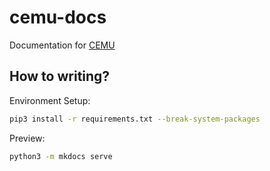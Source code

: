 # cemu-docs

Documentation for [CEMU](https://github.com/cyyself/cemu)

## How to writing?

Environment Setup:

```bash
pip3 install -r requirements.txt --break-system-packages
```

Preview:

```bash
python3 -m mkdocs serve
```